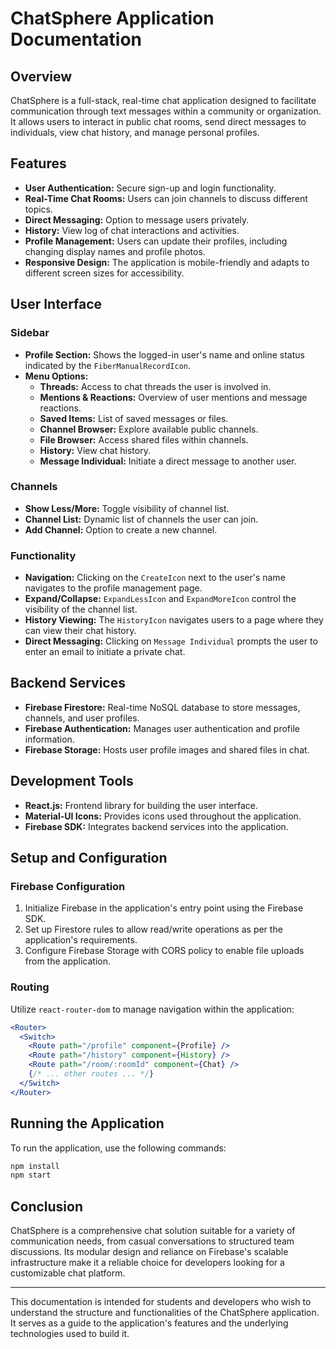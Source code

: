 # ChatSphere Application Documentation

## Overview
ChatSphere is a full-stack, real-time chat application designed to facilitate communication through text messages within a community or organization. It allows users to interact in public chat rooms, send direct messages to individuals, view chat history, and manage personal profiles.

## Features
- **User Authentication:** Secure sign-up and login functionality.
- **Real-Time Chat Rooms:** Users can join channels to discuss different topics.
- **Direct Messaging:** Option to message users privately.
- **History:** View log of chat interactions and activities.
- **Profile Management:** Users can update their profiles, including changing display names and profile photos.
- **Responsive Design:** The application is mobile-friendly and adapts to different screen sizes for accessibility.

## User Interface

### Sidebar
- **Profile Section:** Shows the logged-in user's name and online status indicated by the `FiberManualRecordIcon`.
- **Menu Options:**
  - **Threads:** Access to chat threads the user is involved in.
  - **Mentions & Reactions:** Overview of user mentions and message reactions.
  - **Saved Items:** List of saved messages or files.
  - **Channel Browser:** Explore available public channels.
  - **File Browser:** Access shared files within channels.
  - **History:** View chat history.
  - **Message Individual:** Initiate a direct message to another user.

### Channels
- **Show Less/More:** Toggle visibility of channel list.
- **Channel List:** Dynamic list of channels the user can join.
- **Add Channel:** Option to create a new channel.

### Functionality
- **Navigation:** Clicking on the `CreateIcon` next to the user's name navigates to the profile management page.
- **Expand/Collapse:** `ExpandLessIcon` and `ExpandMoreIcon` control the visibility of the channel list.
- **History Viewing:** The `HistoryIcon` navigates users to a page where they can view their chat history.
- **Direct Messaging:** Clicking on `Message Individual` prompts the user to enter an email to initiate a private chat.

## Backend Services
- **Firebase Firestore:** Real-time NoSQL database to store messages, channels, and user profiles.
- **Firebase Authentication:** Manages user authentication and profile information.
- **Firebase Storage:** Hosts user profile images and shared files in chat.

## Development Tools
- **React.js:** Frontend library for building the user interface.
- **Material-UI Icons:** Provides icons used throughout the application.
- **Firebase SDK:** Integrates backend services into the application.

## Setup and Configuration
### Firebase Configuration
1. Initialize Firebase in the application's entry point using the Firebase SDK.
2. Set up Firestore rules to allow read/write operations as per the application's requirements.
3. Configure Firebase Storage with CORS policy to enable file uploads from the application.

### Routing
Utilize `react-router-dom` to manage navigation within the application:
```jsx
<Router>
  <Switch>
    <Route path="/profile" component={Profile} />
    <Route path="/history" component={History} />
    <Route path="/room/:roomId" component={Chat} />
    {/* ... other routes ... */}
  </Switch>
</Router>
```

## Running the Application
To run the application, use the following commands:
```bash
npm install
npm start
```

## Conclusion
ChatSphere is a comprehensive chat solution suitable for a variety of communication needs, from casual conversations to structured team discussions. Its modular design and reliance on Firebase's scalable infrastructure make it a reliable choice for developers looking for a customizable chat platform.

---

This documentation is intended for students and developers who wish to understand the structure and functionalities of the ChatSphere application. It serves as a guide to the application's features and the underlying technologies used to build it.
